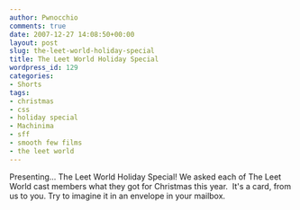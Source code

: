 ```yaml
---
author: Pwnocchio
comments: true
date: 2007-12-27 14:08:50+00:00
layout: post
slug: the-leet-world-holiday-special
title: The Leet World Holiday Special
wordpress_id: 129
categories:
- Shorts
tags:
- christmas
- css
- holiday special
- Machinima
- sff
- smooth few films
- the leet world
---
```


Presenting... The Leet World Holiday Special! We asked each of The Leet World cast members what they got for Christmas this year.  It's a card, from us to you.  Try to imagine it in an envelope in your mailbox.
